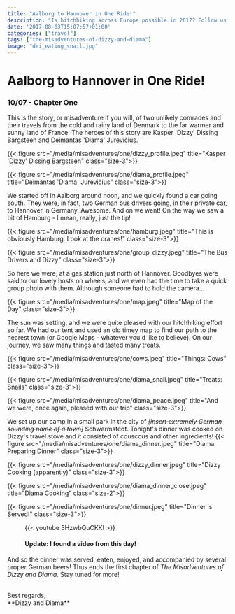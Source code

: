 ```yaml
---
title: "Aalborg to Hannover in One Ride!"
description: "Is hitchhiking across Europe possible in 2017? Follow us, and find out!"
date: '2017-08-03T15:07:57+01:00'
categories: ["travel"]
tags: ["the-misadventures-of-dizzy-and-diama"]
image: "dei_eating_snail.jpg"
---
```



# Aalborg to Hannover in One Ride!
### 10/07 - Chapter One

This is the story, or misadventure if you will, of two unlikely comrades and their travels from the cold and rainy land of Denmark to the far warmer and sunny land of France.
The heroes of this story are Kasper 'Dizzy' Dissing Bargsteen and Deimantas 'Diama' Jurevičius.

{{< figure src="/media/misadventures/one/dizzy_profile.jpeg" title="Kasper 'Dizzy' Dissing Bargsteen" class="size-3">}}

{{< figure src="/media/misadventures/one/diama_profile.jpeg" title="Deimantas 'Diama' Jurevičius" class="size-3">}}

We started off in Aalborg around noon, and we quickly found a car going south. They were, in fact, two German bus drivers going, in their private car, to Hannover in Germany. Awesome. And on we went!
On the way we saw a bit of Hamburg - I mean, really, just the tip!

{{< figure src="/media/misadventures/one/hamburg.jpeg" title="This is obviously Hamburg. Look at the cranes!" class="size-3">}}

{{< figure src="/media/misadventures/one/group_dizzy.jpeg" title="The Bus Drivers and Dizzy" class="size-3">}}

So here we were, at a gas station just north of Hannover. Goodbyes were said to our lovely hosts on wheels, and we even had the time to take a quick group photo with them. Although someone had to hold the camera... 

{{< figure src="/media/misadventures/one/map.jpeg" title="Map of the Day" class="size-3">}}

The sun was setting, and we were quite pleased with our hitchhiking effort so far. We had our tent and used an old timey map to find our path to the nearest town (or Google Maps - whatever you'd like to believe). On our journey, we saw many things and tasted many treats.

{{< figure src="/media/misadventures/one/cows.jpeg" title="Things: Cows" class="size-3">}}

{{< figure src="/media/misadventures/one/diama_snail.jpeg" title="Treats: Snails" class="size-3">}}

{{< figure src="/media/misadventures/one/diama_peace.jpeg" title="And we were, once again, pleased with our trip" class="size-3">}}

We set up our camp in a small park in the city of ~~*&#91;insert extremely German sounding name of a town&#93;*~~ Schwarmstedt. Tonight's dinner was cooked on Dizzy's travel stove and it consisted of couscous and other ingredients!
{{< figure src="/media/misadventures/one/diama_dinner.jpeg" title="Diama Preparing Dinner" class="size-3">}}

{{< figure src="/media/misadventures/one/dizzy_dinner.jpeg" title="Dizzy Cooking (apparently)" class="size-3">}}

{{< figure src="/media/misadventures/one/diama_dinner_close.jpeg" title="Diama Cooking" class="size-2">}}

{{< figure src="/media/misadventures/one/dinner.jpeg" title="Dinner is Served!" class="size-3">}}


<figure class="size-3">
  {{< youtube 3HzwbQuCKKI >}}
  <figcaption>
    <h4>Update: I found a video from this day!</h4>
  </figcaption>
</figure>


And so the dinner was served, eaten, enjoyed, and accompanied by several proper German beers! Thus ends the first chapter of *The Misadventures of Dizzy and Diama*. Stay tuned for more! 

<br />
Best regards,<br />**Dizzy and Diama**